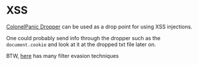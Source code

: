 XSS
===

[ColonelPanic Dropper](http://colonelpanic.host-ed.me/) can be used as a drop point for using XSS injections.

One could probably send info through the dropper such as the `document.cookie` and look at it at the dropped txt file later on.

BTW, [here](https://www.owasp.org/index.php/XSS_Filter_Evasion_Cheat_Sheet) has many filter evasion techniques
